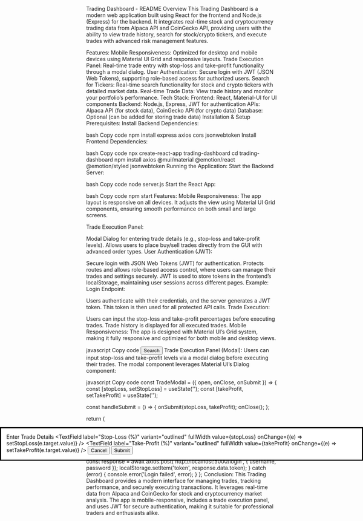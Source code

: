 Trading Dashboard - README
Overview
This Trading Dashboard is a modern web application built using React for the frontend and Node.js (Express) for the backend. It integrates real-time stock and cryptocurrency trading data from Alpaca API and CoinGecko API, providing users with the ability to view trade history, search for stock/crypto tickers, and execute trades with advanced risk management features.

Features:
Mobile Responsiveness: Optimized for desktop and mobile devices using Material UI Grid and responsive layouts.
Trade Execution Panel: Real-time trade entry with stop-loss and take-profit functionality through a modal dialog.
User Authentication: Secure login with JWT (JSON Web Tokens), supporting role-based access for authorized users.
Search for Tickers: Real-time search functionality for stock and crypto tickers with detailed market data.
Real-time Trade Data: View trade history and monitor your portfolio’s performance.
Tech Stack:
Frontend: React, Material-UI for UI components
Backend: Node.js, Express, JWT for authentication
APIs: Alpaca API (for stock data), CoinGecko API (for crypto data)
Database: Optional (can be added for storing trade data)
Installation & Setup
Prerequisites:
Install Backend Dependencies:

bash
Copy code
npm install express axios cors jsonwebtoken
Install Frontend Dependencies:

bash
Copy code
npx create-react-app trading-dashboard
cd trading-dashboard
npm install axios @mui/material @emotion/react @emotion/styled jsonwebtoken
Running the Application:
Start the Backend Server:

bash
Copy code
node server.js
Start the React App:

bash
Copy code
npm start
Features:
Mobile Responsiveness: The app layout is responsive on all devices. It adjusts the view using Material UI Grid components, ensuring smooth performance on both small and large screens.

Trade Execution Panel:

Modal Dialog for entering trade details (e.g., stop-loss and take-profit levels).
Allows users to place buy/sell trades directly from the GUI with advanced order types.
User Authentication (JWT):

Secure login with JSON Web Tokens (JWT) for authentication.
Protects routes and allows role-based access control, where users can manage their trades and settings securely.
JWT is used to store tokens in the frontend’s localStorage, maintaining user sessions across different pages.
Example:
Login Endpoint:

Users authenticate with their credentials, and the server generates a JWT token.
This token is then used for all protected API calls.
Trade Execution:

Users can input the stop-loss and take-profit percentages before executing trades.
Trade history is displayed for all executed trades.
Mobile Responsiveness:
The app is designed with Material UI’s Grid system, making it fully responsive and optimized for both mobile and desktop views.

javascript
Copy code
<Grid container spacing={2}>
    <Grid item xs={12} sm={6}>
        <TextField
            label="Search Symbol"
            variant="outlined"
            fullWidth
        />
    </Grid>
    <Grid item xs={12} sm={6}>
        <Button variant="contained" fullWidth>Search</Button>
    </Grid>
</Grid>
Trade Execution Panel (Modal):
Users can input stop-loss and take-profit levels via a modal dialog before executing their trades. The modal component leverages Material UI’s Dialog component:

javascript
Copy code
const TradeModal = ({ open, onClose, onSubmit }) => {
  const [stopLoss, setStopLoss] = useState('');
  const [takeProfit, setTakeProfit] = useState('');

  const handleSubmit = () => {
    onSubmit(stopLoss, takeProfit);
    onClose();
  };

  return (
    <Dialog open={open} onClose={onClose}>
      <DialogTitle>Enter Trade Details</DialogTitle>
      <DialogContent>
        <TextField
          label="Stop-Loss (%)"
          variant="outlined"
          fullWidth
          value={stopLoss}
          onChange={(e) => setStopLoss(e.target.value)}
        />
        <TextField
          label="Take-Profit (%)"
          variant="outlined"
          fullWidth
          value={takeProfit}
          onChange={(e) => setTakeProfit(e.target.value)}
        />
      </DialogContent>
      <DialogActions>
        <Button onClick={onClose}>Cancel</Button>
        <Button onClick={handleSubmit} variant="contained" color="primary">Submit</Button>
      </DialogActions>
    </Dialog>
  );
};
User Authentication with JWT:
The backend uses JWT for secure user authentication. Users must log in to receive a token, which is stored in localStorage on the frontend for session management.

javascript
Copy code
const login = async (username, password) => {
  try {
    const response = await axios.post('http://localhost:5000/login', { username, password });
    localStorage.setItem('token', response.data.token);
  } catch (error) {
    console.error('Login failed', error);
  }
};
Conclusion:
This Trading Dashboard provides a modern interface for managing trades, tracking performance, and securely executing transactions. It leverages real-time data from Alpaca and CoinGecko for stock and cryptocurrency market analysis. The app is mobile-responsive, includes a trade execution panel, and uses JWT for secure authentication, making it suitable for professional traders and enthusiasts alike.
